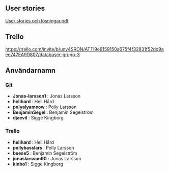 ## User stories
[User stories och lösningar.pdf](https://github.com/Jonas-Larsson1/galaEmporium/files/14359681/User.stories.och.losningar.pdf)

## Trello
https://trello.com/invite/b/uny4SRON/ATTI9e6159150a675f4f32831f52dd9aee747EA9D807/databaser-grupp-3

## Användarnamn
### Git
* **Jonas-larsson1** : Jonas Larsson
* **helihard** : Heli Hård
* **polyalyameow** : Polly Larsson
* **BenjaminSegel** : Benjamin Segelström
* **djaevil** : Sigge Kingborg

### Trello
* **helihard** : Heli Hård
* **pollybasslars** : Polly Larsson
* **beese5** : Benjamin Segelström
* **jonaslarsson90** : Jonas Larsson
* **kinbo1** : Sigge Kingborg
